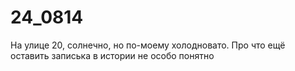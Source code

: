 # 24_0814
На улице 20, солнечно, но по-моему холодновато. Про что ещё оставить записька в истории не особо понятно
